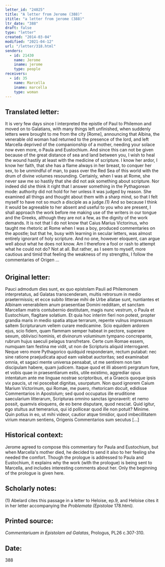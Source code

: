 ```yaml
---
letter_id: "24025"
title: "A letter from Jerome (388)"
ititle: "a letter from jerome (388)"
ltr_date: "388"
draft: false
type: "letter"
created: "2014-03-04"
modified: "2021-04-12"
url: "/letter/318.html"
senders:
  - id: 21430
    name: Jerome
    iname: jerome
    type: people
receivers:
  - id: 35
    name: Marcella
    iname: marcella
    type: woman
---
```

<h2> Translated letter:</h2>It is very few days since I interpreted the epistle of Paul to Philemon and moved on to Galatians, with many things left unfinished, when suddenly letters were brought to me from the city [Rome], announcing that Albina, the venerable old woman had returned to the presence of the lord, and left Marcella deprived of the companionship of a mother, needing your solace now even more, o Paula and Eustochium.  And since this can not be given because of the great distance of sea and land between you, I wish to heal the wound hastily at least with the medicine of scripture.
I know her ardor, I know her faith, that she has a flame always in her breast, to conquer her sex, to be unmindful of man, to pass over the Red Sea of this world with the drum of divine volumes resounding.  Certainly, when I was at Rome, she never saw me so hastily that she did not ask something about scripture.  Nor indeed did she think it right that I answer something in the Pythagorean mode:  authority did not hold for her unless it was judged by reason.  She examined all things and thought about them with a sharp mind, so that I felt myself to have not so much a disciple as a judge.(1)  And so because I think it would be agreeable to her absent and useful to you who are present, I shall approach the work before me making use of the writers in our tongue and the Greeks, although they are not a few, as the dignity of the work demands.
It is not that I do not know that Caius Marius Victorinus, who taught me rhetoric at Rome when I was a boy, produced commentaries on the apostle; but that he, busy with learning in secular letters, was almost entirely ignorant of holy scripture.  And no one, however eloquent, can argue well about what he does not know.  Am I therefore a fool or rash to attempt what he could not do?  Not at all.  But rather, as I seem to myself, more cautious and timid that feeling the weakness of my strengths, I follow the commentaries of Origen ...
<h2 class="mt-4"> Original letter:</h2>Pauci admodum dies sunt, ex quo epistolam Pauli ad Philemonem interpretatus, ad Galatas transcenderam, multis retrorsum in medio praetermissis; et ecce subito litterae mihi de Urbe allatae sunt, nuntiantes et Albinam venerabilem anum praesentiae Domini redditam, et sanctam Marcellam matris contubernio destitutam, magis nunc vestrum, o Paula et Eustochium, flagitare solatium. Et quia hoc interim fieri non potest, propter grandia maris in medio spatia atque terrarum, repente vulnus impressum saltem Scripturarum vellem curare medicamine. Scio equidem ardorem ejus, scio fidem, quam flammam semper habeat in pectore, superare sexum, oblivisci hominis, et divinorum voluminum tympano concrepante, rubrum hujus saeculi pelagus transfretare. Certe cum Romae essem, numquam tam festina me vidit, ut non de Scripturis aliquid interrogaret. Neque vero more Pythagorico quidquid responderam, rectum putabat: nec sine ratione praejudicata apud eam valebat auctoritas; sed examinabat omnia, et sagaci mente universa pensabat, ut me sentirem non tam discipulam habere, quam judicem. Itaque quod et illi absenti pergratum fore, et vobis quae in praesentiarum estis, utile existimo, aggrediar opus intentatum ante me linguae nostrae scriptoribus, et a Graecis quoque ipsis vix paucis, ut rei poscebat dignitas, usurpatum.
Non quod ignorem Caium Marium Victorinum, qui Romae, me puero, rhetoricam docuit, edidisse Commentarios in Apostolum; sed quod occupatus ille eruditione saecularium litterarum, Scripturas omnino sanctas ignoraverit: et nemo possit, quamvis eloquens, de eo bene disputare, quod nesciat. Quid igitur, ego stultus aut temerarius, qui id pollicear quod ille non potuit? Minime. Quin potius in eo, ut mihi videor, cautior atque timidior, quod imbecillitatem virium mearum sentiens, Origenis Commentarios sum secutus [...]
<h2 class="mt-4"> Historical context:</h2>Jerome agreed to compose this commentary for Paula and Eustochium, but when Marcella's mother died, he decided to send it also to her feeling she needed the comfort.  Though the prologue is addressed to Paula and Eustochium, it explains why the work (with the prologue) is being sent to Marcella, and includes interesting comments about her.  Only the beginning of the prologue is given here.
<h2 class="mt-4"> Scholarly notes:</h2><p>(1) Abelard cites this passage in a letter to Heloise, ep.9, and Heloise cites it in her letter accompanying the <em>Problemata (Epistolae </em>178.html<em>).</em></p><h2 class="mt-4"> Printed source:</h2><p><em>Commentariuam in Epistolam ad Galatas</em>, Prologus, PL26 c.307-310.</p><h2 class="mt-4"> Date:</h2>388